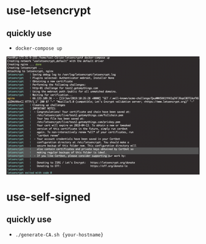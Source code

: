 # use-letsencrypt
## quickly use
- `docker-compose up`

![img](./~assets/use-letsencrypt.png)

# use-self-signed
## quickly use
- `./generate-CA.sh {your-hostname}`